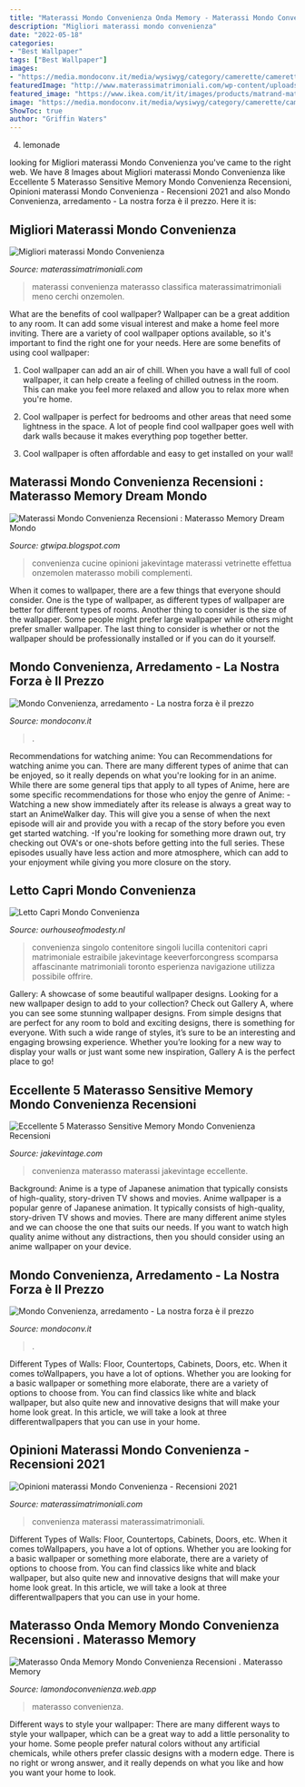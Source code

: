 ```yaml
---
title: "Materassi Mondo Convenienza Onda Memory - Materassi Mondo Convenienza Recensioni : Materasso Memory Dream Mondo"
description: "Migliori materassi mondo convenienza"
date: "2022-05-18"
categories:
- "Best Wallpaper"
tags: ["Best Wallpaper"]
images:
- "https://media.mondoconv.it/media/wysiwyg/category/camerette/camerette-head-bit-new-medium.jpg"
featuredImage: "http://www.materassimatrimoniali.com/wp-content/uploads/migliori-materassi-mondo-convenienza.jpg"
featured_image: "https://www.ikea.com/it/it/images/products/matrand-materasso-in-memory-foam-rigido-bianco__0857375_PE554925_S5.JPG"
image: "https://media.mondoconv.it/media/wysiwyg/category/camerette/camerette-head-medium10a.jpg"
ShowToc: true
author: "Griffin Waters"
---
```



4. lemonade 

	

		
looking for Migliori materassi Mondo Convenienza you've came to the right web. We have 8 Images about Migliori materassi Mondo Convenienza like Eccellente 5 Materasso Sensitive Memory Mondo Convenienza Recensioni, Opinioni materassi Mondo Convenienza - Recensioni 2021 and also Mondo Convenienza, arredamento - La nostra forza è il prezzo. Here it is:
		
    
## Migliori Materassi Mondo Convenienza

<img loading=lazy src="http://www.materassimatrimoniali.com/wp-content/uploads/migliori-materassi-mondo-convenienza.jpg" onerror="this.onerror=null;this.src='https://tse3.mm.bing.net/th?id=OIP.BAwZJDzpp9Hy0BmYNJSp7AHaEA&amp;pid=15.1';" alt="Migliori materassi Mondo Convenienza">

_Source: materassimatrimoniali.com_

>materassi convenienza materasso classifica materassimatrimoniali meno cerchi onzemolen. 

	

What are the benefits of cool wallpaper?
Wallpaper can be a great addition to any room. It can add some visual interest and make a home feel more inviting. There are a variety of cool wallpaper options available, so it's important to find the right one for your needs. Here are some benefits of using cool wallpaper: 
1. Cool wallpaper can add an air of chill. When you have a wall full of cool wallpaper, it can help create a feeling of chilled outness in the room. This can make you feel more relaxed and allow you to relax more when you're home. 

2. Cool wallpaper is perfect for bedrooms and other areas that need some lightness in the space. A lot of people find cool wallpaper goes well with dark walls because it makes everything pop together better. 

3. Cool wallpaper is often affordable and easy to get installed on your wall!

    
## Materassi Mondo Convenienza Recensioni : Materasso Memory Dream Mondo

<img loading=lazy src="https://jakevintage.com/prodotto/immagini/outlet-mondo-convenienza-recensioni-13-134925.jpg" onerror="this.onerror=null;this.src='https://tse1.mm.bing.net/th?id=OIP.zAAALZRNdkXnIOLaJtTV6AHaEo&amp;pid=15.1';" alt="Materassi Mondo Convenienza Recensioni : Materasso Memory Dream Mondo">

_Source: gtwipa.blogspot.com_

>convenienza cucine opinioni jakevintage materassi vetrinette effettua onzemolen materasso mobili complementi. 

	

When it comes to wallpaper, there are a few things that everyone should consider. One is the type of wallpaper, as different types of wallpaper are better for different types of rooms. Another thing to consider is the size of the wallpaper. Some people might prefer large wallpaper while others might prefer smaller wallpaper. The last thing to consider is whether or not the wallpaper should be professionally installed or if you can do it yourself.

    
## Mondo Convenienza, Arredamento - La Nostra Forza è Il Prezzo

<img loading=lazy src="https://media.mondoconv.it/media/wysiwyg/category/camerette/camerette-head-bit-new-medium.jpg" onerror="this.onerror=null;this.src='https://tse4.mm.bing.net/th?id=OIP.X9IX7jlOrW3BFEjE6v4QkQHaDt&amp;pid=15.1';" alt="Mondo Convenienza, arredamento - La nostra forza è il prezzo">

_Source: mondoconv.it_

>. 

	

Recommendations for watching anime: You can
Recommendations for watching anime you can. There are many different types of anime that can be enjoyed, so it really depends on what you're looking for in an anime. While there are some general tips that apply to all types of Anime, here are some specific recommendations for those who enjoy the genre of Anime: 
-Watching a new show immediately after its release is always a great way to start an AnimeWalker day. This will give you a sense of when the next episode will air and provide you with a recap of the story before you even get started watching. 
-If you're looking for something more drawn out, try checking out OVA's or one-shots before getting into the full series. These episodes usually have less action and more atmosphere, which can add to your enjoyment while giving you more closure on the story.

    
## Letto Capri Mondo Convenienza

<img loading=lazy src="http://jakevintage.com/prodotto/immagini/letti-mondo-convenienza-singoli-capri-letto-singolo-contenitore-rivestito-in-similpelle-è-comprensivo-di-rete-ortopedica-a-doghe-in-legno-unica-barra-centrale-di-rinforzo-e-88-34499.jpg" onerror="this.onerror=null;this.src='https://tse2.mm.bing.net/th?id=OIP.9-w9r-dSgIKW6W4UWZjYCAHaEo&amp;pid=15.1';" alt="Letto Capri Mondo Convenienza">

_Source: ourhouseofmodesty.nl_

>convenienza singolo contenitore singoli lucilla contenitori capri matrimoniale estraibile jakevintage keeverforcongress scomparsa affascinante matrimoniali toronto esperienza navigazione utilizza possibile offrire. 

	

Gallery: A showcase of some beautiful wallpaper designs.
Looking for a new wallpaper design to add to your collection? Check out Gallery A, where you can see some stunning wallpaper designs. From simple designs that are perfect for any room to bold and exciting designs, there is something for everyone. With such a wide range of styles, it’s sure to be an interesting and engaging browsing experience. Whether you’re looking for a new way to display your walls or just want some new inspiration, Gallery A is the perfect place to go!





	
	
    
## Eccellente 5 Materasso Sensitive Memory Mondo Convenienza Recensioni

<img loading=lazy src="https://jakevintage.com/prodotto/immagini/materasso-sensitive-memory-mondo-convenienza-recensioni-2-61668.jpg" onerror="this.onerror=null;this.src='https://tse1.mm.bing.net/th?id=OIP.jNUOitMZ_iZgSHVjloayxgHaEo&amp;pid=15.1';" alt="Eccellente 5 Materasso Sensitive Memory Mondo Convenienza Recensioni">

_Source: jakevintage.com_

>convenienza materasso materassi jakevintage eccellente. 

	

Background: Anime is a type of Japanese animation that typically consists of high-quality, story-driven TV shows and movies.
Anime wallpaper is a popular genre of Japanese animation. It typically consists of high-quality, story-driven TV shows and movies. There are many different anime styles and we can choose the one that suits our needs. If you want to watch high quality anime without any distractions, then you should consider using an anime wallpaper on your device.

    
## Mondo Convenienza, Arredamento - La Nostra Forza è Il Prezzo

<img loading=lazy src="https://media.mondoconv.it/media/wysiwyg/category/camerette/camerette-head-medium10a.jpg" onerror="this.onerror=null;this.src='https://tse3.mm.bing.net/th?id=OIP.lw_b4qWLo2Cuxx8Nt75yqgHaDt&amp;pid=15.1';" alt="Mondo Convenienza, arredamento - La nostra forza è il prezzo">

_Source: mondoconv.it_

>. 

	

Different Types of Walls: Floor, Countertops, Cabinets, Doors, etc.
When it comes toWallpapers, you have a lot of options. Whether you are looking for a basic wallpaper or something more elaborate, there are a variety of options to choose from. You can find classics like white and black wallpaper, but also quite new and innovative designs that will make your home look great. In this article, we will take a look at three differentwallpapers that you can use in your home.

    
## Opinioni Materassi Mondo Convenienza - Recensioni 2021

<img loading=lazy src="https://www.materassimatrimoniali.com/wp-content/uploads/a-87.jpg" onerror="this.onerror=null;this.src='https://tse2.mm.bing.net/th?id=OIP._7eJ2R0D1jlOZsu3quYfcQHaDc&amp;pid=15.1';" alt="Opinioni materassi Mondo Convenienza - Recensioni 2021">

_Source: materassimatrimoniali.com_

>convenienza materassi materassimatrimoniali. 

	

Different Types of Walls: Floor, Countertops, Cabinets, Doors, etc.
When it comes toWallpapers, you have a lot of options. Whether you are looking for a basic wallpaper or something more elaborate, there are a variety of options to choose from. You can find classics like white and black wallpaper, but also quite new and innovative designs that will make your home look great. In this article, we will take a look at three differentwallpapers that you can use in your home.

    
## Materasso Onda Memory Mondo Convenienza Recensioni . Materasso Memory

<img loading=lazy src="https://www.ikea.com/it/it/images/products/matrand-materasso-in-memory-foam-rigido-bianco__0857375_PE554925_S5.JPG" onerror="this.onerror=null;this.src='https://tse2.mm.bing.net/th?id=OIP.SHljT80MpHHEuygYA7z7qQHaHa&amp;pid=15.1';" alt="Materasso Onda Memory Mondo Convenienza Recensioni . Materasso Memory">

_Source: lamondoconvenienza.web.app_

>materasso convenienza. 

	

Different ways to style your wallpaper:
There are many different ways to style your wallpaper, which can be a great way to add a little personality to your home. Some people prefer natural colors without any artificial chemicals, while others prefer classic designs with a modern edge. There is no right or wrong answer, and it really depends on what you like and how you want your home to look.

